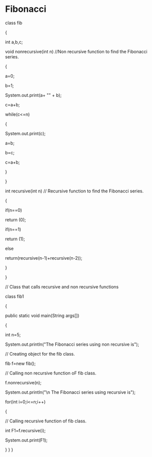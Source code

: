 # Fibonacci
class fib

{

int a,b,c; 

void nonrecursive(int n) 
//Non recursive function to find the Fibonacci series.

{ 

a=0; 

b=1;

System.out.print(a+ "" + b); 

c=a+b; 

while(c<=n)

{

System.out.print(c); 

a=b;

b=c; 

c=a+b;

}

}

int recursive(int n) // Recursive function to find the Fibonacci series.

{

if(n==0)

return (0); 

if(n==1)

return (1);

else

return(recursive(n-1)+recursive(n-2));

}

}

 // Class that calls recursive and non recursive functions

class fib1

{

public static void main(String args[])

{

int n=5;

System.out.println("The Fibonacci series using non recursive is"); 

 // Creating object for the fib class.

fib f=new fib();

 // Calling non recursive function oF fib class. 

f.nonrecursive(n);

System.out.println("\n The Fibonacci series using recursive is"); 

for(int i=0;i<=n;i++)

{

 // Calling recursive function of fib class. 

int F1=f.recursive(i); 

System.out.print(F1);

}
}
}
